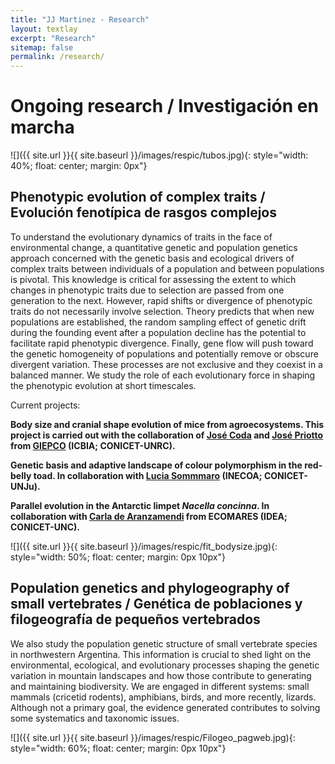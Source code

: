 ```yaml
---
title: "JJ Martinez - Research"
layout: textlay
excerpt: "Research"
sitemap: false
permalink: /research/
---
```


# Ongoing research / Investigación en marcha

![]({{ site.url }}{{ site.baseurl }}/images/respic/tubos.jpg){: style="width: 40%; float: center; margin: 0px"}

## Phenotypic evolution of complex traits / Evolución fenotípica de rasgos complejos

To understand the evolutionary dynamics of traits in the face of environmental change, a quantitative genetic and population genetics approach concerned with the genetic basis and ecological drivers of complex traits between individuals of a population and between populations is pivotal. This knowledge is critical for assessing the extent to which changes in phenotypic traits due to selection are passed from one generation to the next. However, rapid shifts or divergence of phenotypic traits do not necessarily involve selection. Theory predicts that when new populations are established, the random sampling effect of genetic drift during the founding event after a population decline has the potential to facilitate rapid phenotypic divergence. Finally, gene flow will push toward the genetic homogeneity of populations and potentially remove or obscure divergent variation. These processes are not exclusive and they coexist in a balanced manner. We study the role of each evolutionary force in shaping the phenotypic evolution at short timescales.

Current projects:

**Body size and cranial shape evolution of mice from agroecosystems. This project is carried out with the collaboration of [José Coda](https://www.researchgate.net/profile/Jose-Coda) and [José Priotto](https://www.researchgate.net/profile/Jose-Priotto) from [GIEPCO](https://giepcounrc.wixsite.com/giepco?lang=en) (ICBIA; CONICET-UNRC).**

**Genetic basis and adaptive landscape of colour polymorphism in the red-belly toad. In collaboration with [Lucia Sommmaro](https://www.researchgate.net/profile/Lucia-Sommaro-2) (INECOA; CONICET-UNJu).**

**Parallel evolution in the Antarctic limpet <em>Nacella concinna</em>. In collaboration with [Carla de Aranzamendi](https://www.researchgate.net/profile/Maria-Carla-De-Aranzamendi) from ECOMARES (IDEA; CONICET-UNC).**

![]({{ site.url }}{{ site.baseurl }}/images/respic/fit_bodysize.jpg){: style="width: 50%; float: center; margin: 0px  10px"}


## Population genetics and phylogeography of small vertebrates / Genética de poblaciones y filogeografía de pequeños vertebrados

We also study the population genetic structure of small vertebrate species in northwestern Argentina. This information is crucial to shed light on the environmental, ecological, and evolutionary processes shaping the genetic variation in mountain landscapes and how those contribute to generating and maintaining biodiversity. We are engaged in different systems: small mammals (cricetid rodents), amphibians, birds, and more recently, lizards. Although not a primary goal, the evidence generated contributes to solving some systematics and taxonomic issues.


![]({{ site.url }}{{ site.baseurl }}/images/respic/Filogeo_pagweb.jpg){: style="width: 60%; float: center; margin: 0px  10px"}
